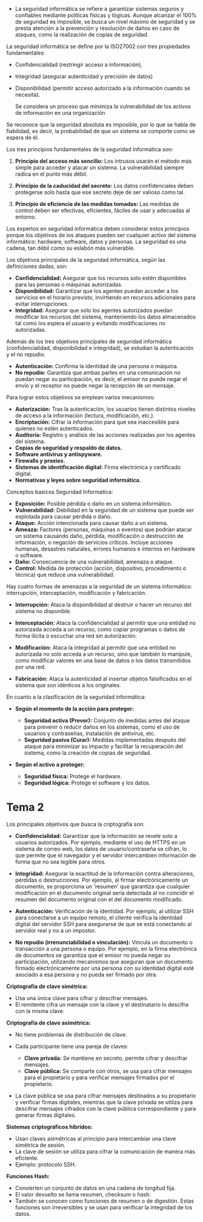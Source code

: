 
- La seguridad informática se refiere a garantizar sistemas seguros y confiables mediante políticas físicas y lógicas. Aunque alcanzar el 100% de seguridad es imposible, se busca un nivel máximo de seguridad y se presta atención a la prevención y resolución de daños en caso de ataques, como la realización de copias de seguridad.

La seguridad informática se define por la ISO27002 con tres propiedades fundamentales: 
  
- Confidencialidad (restringir acceso a información), 
- Integridad (asegurar autenticidad y precisión de datos)  
- Disponibilidad (permitir acceso autorizado a la información cuando se necesita). 

  Se considera un proceso que minimiza la vulnerabilidad de los activos de información en una organización

Se reconoce que la seguridad absoluta es imposible, por lo que se habla de fiabilidad, es decir, la probabilidad de que un sistema se comporte como se espera de él.


Los tres principios fundamentales de la seguridad informática son:

1. **Principio del acceso más sencillo:** Los intrusos usarán el método más simple para acceder y atacar un sistema. La vulnerabilidad siempre radica en el punto más débil.
    
2. **Principio de la caducidad del secreto:** Los datos confidenciales deben protegerse solo hasta que ese secreto deje de ser valioso como tal.
    
3. **Principio de eficiencia de las medidas tomadas:** Las medidas de control deben ser efectivas, eficientes, fáciles de usar y adecuadas al entorno.
    

Los expertos en seguridad informática deben considerar estos principios porque los objetivos de los ataques pueden ser cualquier activo del sistema informático: hardware, software, datos y personas. La seguridad es una cadena, tan débil como su eslabón más vulnerable.



Los objetivos principales de la seguridad informática, según las definiciones dadas, son:

- **Confidencialidad:** Asegurar que los recursos solo estén disponibles para las personas o máquinas autorizadas.
- **Disponibilidad:** Garantizar que los agentes puedan acceder a los servicios en el horario previsto, invirtiendo en recursos adicionales para evitar interrupciones.
- **Integridad:** Asegurar que solo los agentes autorizados puedan modificar los recursos del sistema, manteniendo los datos almacenados tal como los espera el usuario y evitando modificaciones no autorizadas.


Además de los tres objetivos principales de seguridad informática (confidencialidad, disponibilidad e integridad), se estudian la autenticación y el no repudio:

- **Autenticación:** Confirma la identidad de una persona o máquina.
- **No repudio:** Garantiza que ambas partes en una comunicación no puedan negar su participación, es decir, el emisor no puede negar el envío y el receptor no puede negar la recepción de un mensaje.

Para lograr estos objetivos se emplean varios mecanismos:

- **Autorización:** Tras la autenticación, los usuarios tienen distintos niveles de acceso a la información (lectura, modificación, etc.).
- **Encriptación:** Cifrar la información para que sea inaccesible para quienes no estén autenticados.
- **Auditoría:** Registro y análisis de las acciones realizadas por los agentes del sistema.
- **Copias de seguridad y respaldo de datos.**
- **Software antivirus y antispyware.**
- **Firewalls y proxies.**
- **Sistemas de identificación digital:** Firma electrónica y certificado digital.
- **Normativas y leyes sobre seguridad informática.**



Conceptos basicos Seguridad Informatica:

- **Exposición:** Posible pérdida o daño en un sistema informático.
- **Vulnerabilidad:** Debilidad en la seguridad de un sistema que puede ser explotada para causar pérdida o daño.
- **Ataque:** Acción intencionada para causar daño a un sistema.
- **Ameaza:** Factores (personas, máquinas o eventos) que podrían atacar un sistema causando daño, pérdida, modificación o destrucción de información, o negación de servicios críticos. Incluye acciones humanas, desastres naturales, errores humanos e internos en hardware o software.
- **Daño:** Consecuencia de una vulnerabilidad, amenaza o ataque.
- **Control:** Medida de protección (acción, dispositivo, procedimiento o técnica) que reduce una vulnerabilidad.



Hay cuatro formas de amenazas a la seguridad de un sistema informático: interrupción, interceptación, modificación y fabricación.

- **Interrupción:** Ataca la disponibilidad al destruir o hacer un recurso del sistema no disponible.
    
- **Interceptación:** Ataca la confidencialidad al permitir que una entidad no autorizada acceda a un recurso, como copiar programas o datos de forma ilícita o escuchar una red sin autorización.
    
- **Modificación:** Ataca la integridad al permitir que una entidad no autorizada no solo acceda a un recurso, sino que también lo manipule, como modificar valores en una base de datos o los datos transmitidos por una red.
    
- **Fabricación:** Ataca la autenticidad al insertar objetos falsificados en el sistema que son idénticos a los originales.
    

En cuanto a la clasificación de la seguridad informática:

- **Según el momento de la acción para proteger:**
    
    - **Seguridad activa (Prever):** Conjunto de medidas antes del ataque para prevenir o reducir daños en los sistemas, como el uso de usuarios y contraseñas, instalación de antivirus, etc.
    - **Seguridad pasiva (Curar):** Medidas implementadas después del ataque para minimizar su impacto y facilitar la recuperación del sistema, como la creación de copias de seguridad.
- **Según el activo a proteger:**
    
    - **Seguridad física:** Protege el hardware.
    - **Seguridad lógica:** Protege el software y los datos.




# Tema 2


Los principales objetivos que busca la criptografía son:

- **Confidencialidad:** Garantizar que la información se revele solo a usuarios autorizados. Por ejemplo, mediante el uso de HTTPS en un sistema de correo web, los datos de usuario/contraseña se cifran, lo que permite que el navegador y el servidor intercambien información de forma que no sea legible para otros.
    
- **Integridad:** Asegurar la exactitud de la información contra alteraciones, pérdidas o destrucciones. Por ejemplo, al firmar electrónicamente un documento, se proporciona un 'resumen' que garantiza que cualquier modificación en el documento original sería detectada al no coincidir el resumen del documento original con el del documento modificado.
    
- **Autenticación:** Verificación de la identidad. Por ejemplo, al utilizar SSH para conectarse a un equipo remoto, el cliente verifica la identidad digital del servidor SSH para asegurarse de que se está conectando al servidor real y no a un impostor.
    
- **No repudio (irrenunciabilidad o vinculación):** Vincula un documento o transacción a una persona o equipo. Por ejemplo, en la firma electrónica de documentos se garantiza que el emisor no pueda negar su participación, utilizando mecanismos que aseguran que un documento firmado electrónicamente por una persona con su identidad digital esté asociado a esa persona y no pueda ser firmado por otra.


**Criptografía de clave simétrica:**
- Usa una única clave para cifrar y descifrar mensajes.
- El remitente cifra un mensaje con la clave y el destinatario lo descifra con la misma clave.

**Criptografía de clave asimétrica:**
- No tiene problemas de distribución de clave.
- Cada participante tiene una pareja de claves:
  - **Clave privada:** Se mantiene en secreto, permite cifrar y descifrar mensajes.
  - **Clave pública:** Se comparte con otros, se usa para cifrar mensajes para el propietario y para verificar mensajes firmados por el propietario.

- La clave pública se usa para cifrar mensajes destinados a su propietario y verificar firmas digitales, mientras que la clave privada se utiliza para descifrar mensajes cifrados con la clave pública correspondiente y para generar firmas digitales.

**Sistemas criptográficos híbridos:**
- Usan claves asimétricas al principio para intercambiar una clave simétrica de sesión.
- La clave de sesión se utiliza para cifrar la comunicación de manera más eficiente.
- Ejemplo: protocolo SSH.

**Funciones Hash:**
- Convierten un conjunto de datos en una cadena de longitud fija.
- El valor devuelto se llama resumen, checksum o hash.
- También se conocen como funciones de resumen o de digestión. Estas funciones son irreversibles y se usan para verificar la integridad de los datos.